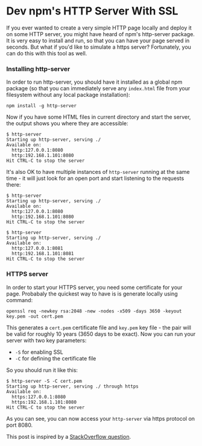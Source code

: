 # Dev npm's HTTP Server With SSL

If you ever wanted to create a very simple HTTP page locally and deploy it on some HTTP server, you might have heard of npm's http-server package. It is very easy to install and run, so that you can have your page served in seconds. But what if you'd like to simulate a https server? Fortunately, you can do this with this tool as well.

### Installing http-server

In order to run http-server, you should have it installed as a global npm package (so that you can immediately serve any `index.html` file from your filesystem without any local package installation):

	npm install -g http-server

Now if you have some HTML files in current directory and start the server, the output shows you where they are accessible:

	$ http-server
	Starting up http-server, serving ./
	Available on:
	  http:127.0.0.1:8080
	  http:192.168.1.101:8080
	Hit CTRL-C to stop the server

It's also OK to have multiple instances of `http-server` running at the same time - it will just look for an open port and start listening to the requests there:

	$ http-server
	Starting up http-server, serving ./
	Available on:
	  http:127.0.0.1:8080
	  http:192.168.1.101:8080
	Hit CTRL-C to stop the server

	$ http-server
	Starting up http-server, serving ./
	Available on:
	  http:127.0.0.1:8081
	  http:192.168.1.101:8081
	Hit CTRL-C to stop the server	

### HTTPS server

In order to start your HTTPS server, you need some certificate for your page. Probabaly the quickest way to have is is generate locally using command:

	openssl req -newkey rsa:2048 -new -nodes -x509 -days 3650 -keyout key.pem -out cert.pem

This generates a `cert.pem` certificate file and `key.pem` key file - the pair will be valid for roughly 10 years (3650 days to be exact). Now you can run your server with two key parameters:

- `-S` for enabling SSL
- `-C` for defining the certificate file

So you should run it like this:

	$ http-server -S -C cert.pem
	Starting up http-server, serving ./ through https
	Available on:
	  https:127.0.0.1:8080
	  https:192.168.1.101:8080
	Hit CTRL-C to stop the server

As you can see, you can now access your `http-server` via https protocol on port 8080.

This post is inspired by a [StackOverflow question](http://stackoverflow.com/a/35231213/1632346).
